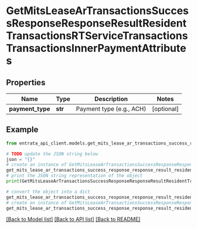 # GetMitsLeaseArTransactionsSuccessResponseResponseResultResidentTransactionsRTServiceTransactionsTransactionsInnerPaymentAttributes


## Properties

Name | Type | Description | Notes
------------ | ------------- | ------------- | -------------
**payment_type** | **str** | Payment type (e.g., ACH) | [optional] 

## Example

```python
from entrata_api_client.models.get_mits_lease_ar_transactions_success_response_response_result_resident_transactions_rt_service_transactions_transactions_inner_payment_attributes import GetMitsLeaseArTransactionsSuccessResponseResponseResultResidentTransactionsRTServiceTransactionsTransactionsInnerPaymentAttributes

# TODO update the JSON string below
json = "{}"
# create an instance of GetMitsLeaseArTransactionsSuccessResponseResponseResultResidentTransactionsRTServiceTransactionsTransactionsInnerPaymentAttributes from a JSON string
get_mits_lease_ar_transactions_success_response_response_result_resident_transactions_rt_service_transactions_transactions_inner_payment_attributes_instance = GetMitsLeaseArTransactionsSuccessResponseResponseResultResidentTransactionsRTServiceTransactionsTransactionsInnerPaymentAttributes.from_json(json)
# print the JSON string representation of the object
print(GetMitsLeaseArTransactionsSuccessResponseResponseResultResidentTransactionsRTServiceTransactionsTransactionsInnerPaymentAttributes.to_json())

# convert the object into a dict
get_mits_lease_ar_transactions_success_response_response_result_resident_transactions_rt_service_transactions_transactions_inner_payment_attributes_dict = get_mits_lease_ar_transactions_success_response_response_result_resident_transactions_rt_service_transactions_transactions_inner_payment_attributes_instance.to_dict()
# create an instance of GetMitsLeaseArTransactionsSuccessResponseResponseResultResidentTransactionsRTServiceTransactionsTransactionsInnerPaymentAttributes from a dict
get_mits_lease_ar_transactions_success_response_response_result_resident_transactions_rt_service_transactions_transactions_inner_payment_attributes_from_dict = GetMitsLeaseArTransactionsSuccessResponseResponseResultResidentTransactionsRTServiceTransactionsTransactionsInnerPaymentAttributes.from_dict(get_mits_lease_ar_transactions_success_response_response_result_resident_transactions_rt_service_transactions_transactions_inner_payment_attributes_dict)
```
[[Back to Model list]](../README.md#documentation-for-models) [[Back to API list]](../README.md#documentation-for-api-endpoints) [[Back to README]](../README.md)


